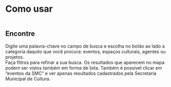<h1>Como usar</h1>

<section id="como-usar-encontre" class="como-usar clearfix">
	<img class="como-usar-img alignleft" src="{{assetURL}}/img/como-usar-divulgue.png" alt="" />
	<div class="como-usar-content alignright">
		<h2>Encontre</h2>
		Digite uma palavra-chave no campo de busca e escolha no botão ao lado a categoria daquilo que você procura: eventos, espaços culturais, agentes ou projetos.
	</div>
</section>

<section>
Faça filtros para refinar a sua busca. Os resultados que aparecem no mapa podem ser vistos também em forma de lista. Também é possível clicar em “eventos da SMC” e ver apenas resultados cadastrados pela Secretaria Municipal de Cultura.
</section>